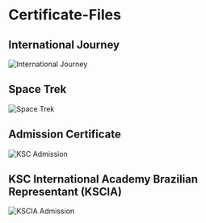 # Certificate-Files

## International Journey
![International Journey](./20220207_135225.jpg)

## Space Trek
![Space Trek](./20220207_135620.jpg)

## Admission Certificate
![KSC Admission](./20220207_135842.jpg)

## KSC International Academy Brazilian Representant (KSCIA)
![KSCIA Admission](./20220207_140447.jpg)
